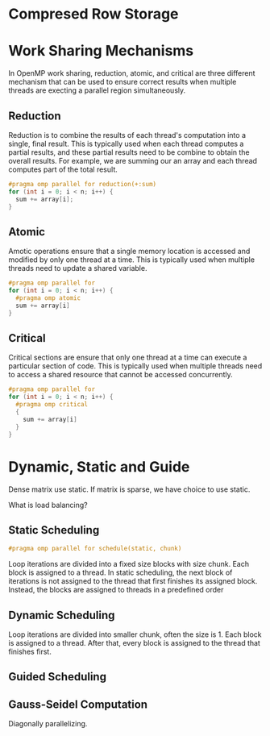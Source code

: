 # Compresed Row Storage



# Work Sharing Mechanisms

In OpenMP work sharing, reduction, atomic, and critical are three different mechanism that can be used to ensure correct results when multiple threads are execting a parallel region simultaneously.

## Reduction

Reduction is to combine the results of each thread's computation into a single, final result. This is typically used when each thread computes a partial results, and these partial results need to be combine to obtain the overall results. For example, we are summing our an array and each thread computes part of the total result.

```c
#pragma omp parallel for reduction(+:sum)
for (int i = 0; i < n; i++) {
  sum += array[i];
}
```

## Atomic

Amotic operations ensure that a single memory location is accessed and modified by only one thread at a time. This is typically used when multiple threads need to update a shared variable.

```c
#pragma omp parallel for
for (int i = 0; i < n; i++) {
  #pragma omp atomic
  sum += array[i]
}
```

## Critical

Critical sections are ensure that only one thread at a time can execute a particular section of code.  This is typically used when multiple threads need to access a shared resource that cannot be accessed concurrently.

```c
#pragma omp parallel for
for (int i = 0; i < n; i++) {
  #pragma omp critical
  {
    sum += array[i]
  }
}
```





# Dynamic, Static and Guide

Dense matrix use static. If matrix is sparse, we have choice to use static. 

What is load balancing?

## Static Scheduling

```c
#pragma omp parallel for schedule(static, chunk)
```

Loop iterations are divided into a fixed size blocks with size chunk. Each block is assigned to a thread. In static scheduling, the next block of iterations is not assigned to the thread that first finishes its assigned block. Instead, the blocks are assigned to threads in a predefined order

## Dynamic Scheduling

Loop iterations are divided into smaller chunk, often the size is 1. Each block is assigned to a thread. After that, every block is assigned to the thread that finishes first.

## Guided Scheduling



## Gauss-Seidel Computation

Diagonally parallelizing.
